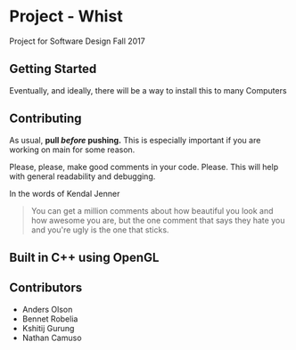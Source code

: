 # Project - Whist
Project for Software Design Fall 2017

## Getting Started
Eventually, and ideally, there will be a way to install this to many Computers

## Contributing
As usual, **pull _before_ pushing.** This is especially important if you are working on main for some reason.

Please, please, make good comments in your code. Please. This will help with general readability and debugging.

In the words of Kendal Jenner
>You can get a million comments about how beautiful you look and how awesome you are, but the one comment that says they hate you and you're ugly is the one that sticks.

## Built in C++ using OpenGL

## Contributors
- Anders Olson
- Bennet Robelia
- Kshitij Gurung
- Nathan Camuso